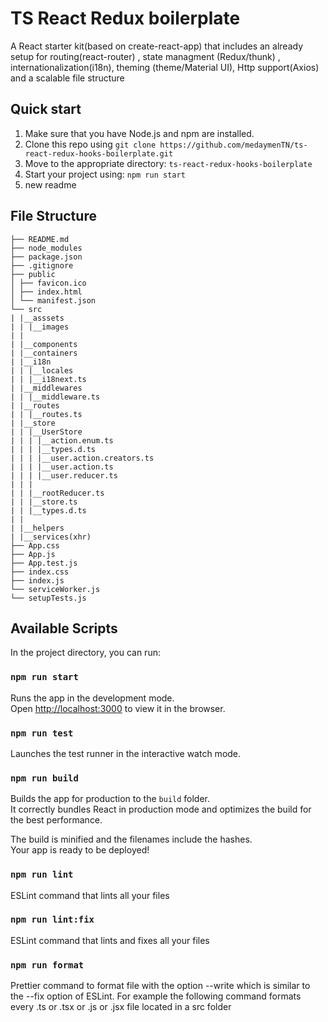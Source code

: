 # TS React Redux boilerplate

A React starter kit(based on create-react-app) that includes an already setup for routing(react-router) , state managment (Redux/thunk) , internationalization(i18n), theming (theme/Material UI), Http support(Axios) and a scalable file structure

## Quick start

1.  Make sure that you have Node.js and npm are installed.
2.  Clone this repo using `git clone https://github.com/medaymenTN/ts-react-redux-hooks-boilerplate.git`
3.  Move to the appropriate directory: `ts-react-redux-hooks-boilerplate`
4.  Start your project using: `npm run start`
5.  new readme

## File Structure

```
├── README.md
├── node_modules
├── package.json
├── .gitignore
├── public
│ ├── favicon.ico
│ ├── index.html
│ └── manifest.json
└── src
| |__asssets
| | |__images
| |
| |__components
| |__containers
| |__i18n
| | |__locales
| | |__i18next.ts
| |__middlewares
| | |__middleware.ts
| |__routes
| | |__routes.ts
| |__store
| | |__UserStore
| | | |__action.enum.ts
| | | |__types.d.ts
| | | |__user.action.creators.ts
| | | |__user.action.ts
| | | |__user.reducer.ts
| | |
| | |__rootReducer.ts
| | |__store.ts
| | |__types.d.ts
| |
| |__helpers
| |__services(xhr)
├── App.css
├── App.js
├── App.test.js
├── index.css
├── index.js
└── serviceWorker.js
└── setupTests.js
```

## Available Scripts

In the project directory, you can run:

### `npm run start`

Runs the app in the development mode.<br />
Open [http://localhost:3000](http://localhost:3000) to view it in the browser.

### `npm run test`

Launches the test runner in the interactive watch mode.

### `npm run build`

Builds the app for production to the `build` folder.<br />
It correctly bundles React in production mode and optimizes the build for the best performance.

The build is minified and the filenames include the hashes.<br />
Your app is ready to be deployed!

### `npm run lint`

ESLint command that lints all your files

### `npm run lint:fix`

ESLint command that lints and fixes all your files

### `npm run format`

Prettier command to format file with the option --write which is similar to the --fix option of ESLint. For example the following command formats every .ts or .tsx or .js or .jsx file located in a src folder
